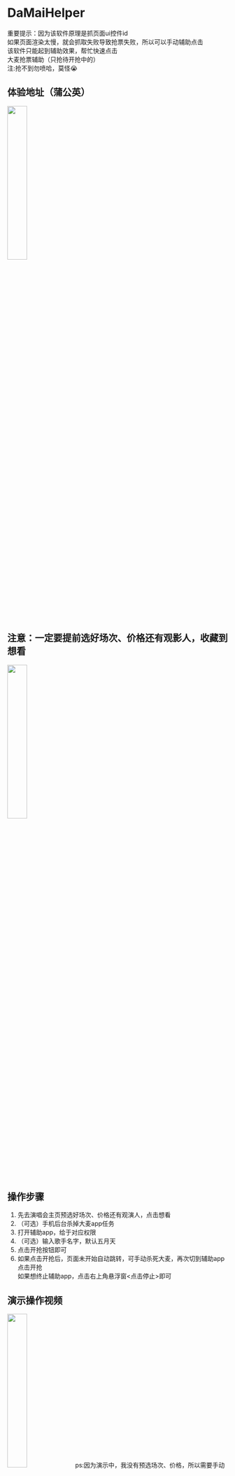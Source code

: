 # DaMaiHelper
重要提示：因为该软件原理是抓页面ui控件id<br>
如果页面渲染太慢，就会抓取失败导致抢票失败，所以可以手动辅助点击<br>
该软件只能起到辅助效果，帮忙快速点击 <br>
大麦抢票辅助（只抢待开抢中的）<br>
注:抢不到勿喷哈，莫怪😭<br>

## 体验地址（蒲公英）
<img src="蒲公英地址.png" height="30%" width="30%">

## 注意：一定要提前选好场次、价格还有观影人，收藏到想看
<img src="xkan.png" height="30%" width="30%">

## 操作步骤
1. 先去演唱会主页预选好场次、价格还有观演人，点击想看
2. （可选）手机后台杀掉大麦app任务
3. 打开辅助app，给于对应权限
4. （可选）输入歌手名字，默认五月天
5. 点击开抢按钮即可
6. 如果点击开抢后，页面未开始自动跳转，可手动杀死大麦，再次切到辅助app点击开抢<br>
如果想终止辅助app，点击右上角悬浮窗<点击停止>即可

## 演示操作视频 
<img src="操作视频.gif" height="30%" width="30%">
ps:因为演示中，我没有预选场次、价格，所以需要手动选一下



